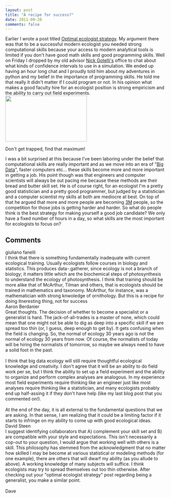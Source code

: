 ```yaml
---
layout: post
title: "A recipe for success?"
date: 2011-09-20
comments: false
---
```


<div class='post'>
Earlier I wrote a post titled <a href="http://currentecology.blogspot.com/2011/08/optimal-ecologist-strategy.html">Optimal ecologist strategy</a>.  My argument there was that to be a successful modern ecologist you needed strong computational skills because your access to modern analytical tools is limited if you don't have good math skills and good programming skills.  Well on Friday I dropped by my old advisor <a href="http://www.uvm.edu/~ngotelli/homepage.html">Nick Gotelli's</a> office to chat about what kinds of confidence intervals to use in a simulation.  We ended up having an hour long chat and I proudly told him about my adventures in python and my belief in the importance of programming skills.  He told me that really it didn't matter if I could program or not.  In his opinion what makes a good faculty hire for an ecologist position is strong empiricism and the ability to carry out field experiments.  <span class="right-caption"><img border="0" height="144" width="256" src="http://cdn-thumbs.viddler.com/thumbnail_2_7fa659fe_v2.jpg" /> <p>Don't get trapped, find that maximum! </p></span> I was a bit surprised at this because I've been laboring under the belief that computational skills are really important and as we move into an era of "<a href="http://oikosjournal.wordpress.com/2011/09/17/questions-about-big-data-in-ecology/">Big Data</a>", faster computers etc... these skills become more and more important in getting a job.  His point though was that engineers and computer scientists will always be out pacing me because these methods are their bread and butter skill set.  He is of course right, for an ecologist I'm a pretty good statistician and a pretty good programmer, but judged by a statistician and a computer scientist my skills at both are mediocre at best. On top of that he argued that more and more people are becoming <a href="http://evol-eco.blogspot.com/2011/07/empirical-divide.html">3M</a> people, so the competition for those jobs is getting harder and harder.  So what do people think is the best strategy for making yourself a good job candidate?  We only have a fixed number of hours in a day, so what skills are the most important for ecologists to focus on?  </div>
<h2>Comments</h2>
<div class='comments'>
<div class='comment'>
<div class='author'>giuliano fanelli</div>
<div class='content'>
I think that there is something fundamentally inadequate with current ecological training. Usually ecologists follow courses in biology and statistics. This produces data-.gatherer, since ecology is not a branch of biology; it matters little which are the biochemical steps of photosynthesis to understand the ecology of photosynthesis. I think that training should be more alike that of McArthur, Tilman and others, that is ecologists should be trained in mathematics and taxonomy. McArthur, for instance, was a mathematician with strong knwoledge of ornithology. But this is a recipe for doing itneresting thing, not for success</div>
</div>
<div class='comment'>
<div class='author'>Aaron Berdanier</div>
<div class='content'>
Great thoughts. The decision of whether to become a specialist or a generalist is hard. The jack-of-all-trades is a master of none, which could mean that one might not be able to dig as deep into a specific skill if we are spread too thin (or, I guess, deep enough to get by). It gets confusing when the field is changing. So, the normal of ecology 30 years ago is not the normal of ecology 30 years from now. Of course, the normalists of today will be hiring the normalists of tomorrow, so maybe we always need to have a solid foot in the past.<br /><br />I think that big data ecology will still require thoughtful ecological knowledge and creativity. I don&#39;t agree that it will be an ability to do field work per se, but I think the ability to set up a field experiment and the ability to organize and perform complex analyses are analogous. In my experience most field experiments require thinking like an engineer just like most analyses require thinking like a statistician, and many ecologists probably end up half-assing it if they don&#39;t have help (like my last blog post that you commented on!).<br /><br />At the end of the day, it is all external to the fundamental questions that we are asking. In that sense, I am realizing that it could be a limiting factor if it starts to infringe on my ability to come up with good ecological ideas.</div>
</div>
<div class='comment'>
<div class='author'>David Steen</div>
<div class='content'>
I suggest identifying collaborators that A) complement your skill set and B) are compatible with your style and expectations. This isn&#39;t necessarily a cop-out to your question, I would argue that working well with others is a skill. This philosophy has stemmed from the acknowledgment that no matter how skilled I may be become at various statistical or modeling methods (for one example), there are others that will dwarf my ability (as you allude to above). A working knowledge of many subjects will suffice. I think ecologists may try to spread themselves out too thin otherwise. After checking out your &quot;optimal ecologist strategy&quot; post regarding being a generalist, you make a similar point.<br /><br />Dave</div>
</div>
</div>
